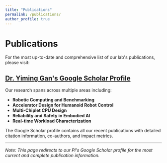 ```yaml
---
title: "Publications"
permalink: /publications/
author_profile: true
---
```


# Publications

For the most up-to-date and comprehensive list of our lab's publications, please visit:

## [Dr. Yiming Gan's Google Scholar Profile](https://scholar.google.com/citations?user=d-1MZhIAAAAJ&hl=zh-CN)

Our research spans across multiple areas including:

- **Robotic Computing and Benchmarking**
- **Accelerator Design for Humanoid Robot Control**
- **Multi-Chiplet CPU Design**
- **Reliability and Safety in Embodied AI**
- **Real-time Workload Characterization**

The Google Scholar profile contains all our recent publications with detailed citation information, co-authors, and impact metrics.

---

*Note: This page redirects to our PI's Google Scholar profile for the most current and complete publication information.* 